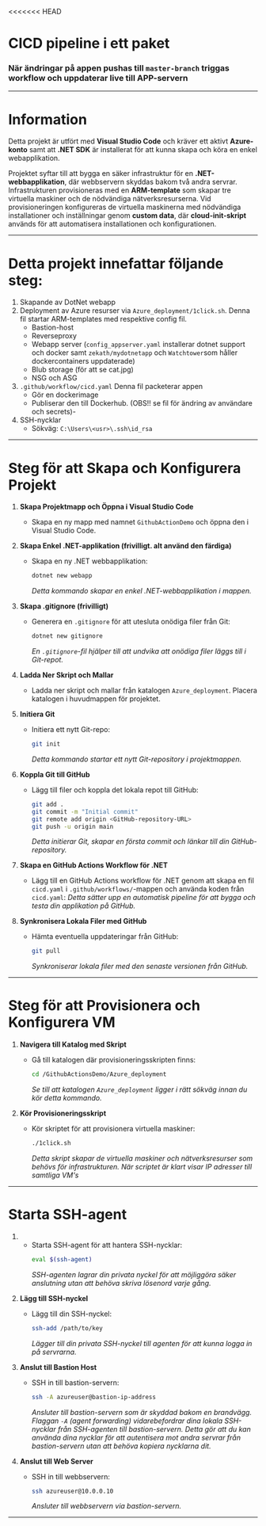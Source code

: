 <<<<<<< HEAD
# CICD pipeline i ett paket
### När ändringar på appen pushas till `master-branch` triggas workflow och uppdaterar live till APP-servern

---

# Information
Detta projekt är utfört med **Visual Studio Code** och kräver ett aktivt **Azure-konto** samt att **.NET SDK** är installerat för att kunna skapa och köra en enkel webapplikation.

Projektet syftar till att bygga en säker infrastruktur för en **.NET-webbapplikation**, där webbservern skyddas bakom två andra servrar. Infrastrukturen provisioneras med en **ARM-template** som skapar tre virtuella maskiner och de nödvändiga nätverksresurserna. Vid provisioneringen konfigureras de virtuella maskinerna med nödvändiga installationer och inställningar genom **custom data**, där **cloud-init-skript** används för att automatisera installationen och konfigurationen.

---
# Detta projekt innefattar följande steg:
1. Skapande av DotNet webapp
2. Deployment av Azure resurser via `Azure_deployment/1click.sh`. Denna fil startar ARM-templates med respektive config fil.
   - Bastion-host 
   - Reverseproxy 
   - Webapp server (`config_appserver.yaml` installerar dotnet support och docker samt `zekath/mydotnetapp` och `Watchtower`som håller dockercontainers uppdaterade)
   - Blub storage (för att se cat.jpg)
   - NSG och ASG
3. `.github/workflow/cicd.yaml` Denna fil packeterar appen
   - Gör en dockerimage 
   - Publiserar den till Dockerhub. (OBS!! se fil för ändring av användare och secrets)-
4. SSH-nycklar
   - Sökväg: `C:\Users\<usr>\.ssh\id_rsa`
---
# Steg för att Skapa och Konfigurera Projekt

1. **Skapa Projektmapp och Öppna i Visual Studio Code**
   - Skapa en ny mapp med namnet `GithubActionDemo` och öppna den i Visual Studio Code.

2. **Skapa Enkel .NET-applikation (frivilligt. alt använd den färdiga)**
   - Skapa en ny .NET webbapplikation:
     ```bash
     dotnet new webapp
     ```
     *Detta kommando skapar en enkel .NET-webbapplikation i mappen.*

3. **Skapa .gitignore (frivilligt)**
   - Generera en `.gitignore` för att utesluta onödiga filer från Git:
     ```bash
     dotnet new gitignore
     ```
     *En `.gitignore`-fil hjälper till att undvika att onödiga filer läggs till i Git-repot.*

4. **Ladda Ner Skript och Mallar**
   - Ladda ner skript och mallar från katalogen `Azure_deployment`. Placera katalogen i huvudmappen för projektet.

5. **Initiera Git**
   - Initiera ett nytt Git-repo:
     ```bash
     git init
     ```
     *Detta kommando startar ett nytt Git-repository i projektmappen.*

6. **Koppla Git till GitHub**
   - Lägg till filer och koppla det lokala repot till GitHub:
     ```bash
     git add .
     git commit -m "Initial commit"
     git remote add origin <GitHub-repository-URL>
     git push -u origin main
     ```
     *Detta initierar Git, skapar en första commit och länkar till din GitHub-repository.*

7. **Skapa en GitHub Actions Workflow för .NET**
   - Lägg till en GitHub Actions workflow för .NET genom att skapa en fil `cicd.yaml` i `.github/workflows/`-mappen och använda koden från `cicd.yaml`:
     *Detta sätter upp en automatisk pipeline för att bygga och testa din applikation på GitHub.*

8. **Synkronisera Lokala Filer med GitHub**
   - Hämta eventuella uppdateringar från GitHub:
     ```bash
     git pull
     ```
     *Synkroniserar lokala filer med den senaste versionen från GitHub.*

---

# Steg för att Provisionera och Konfigurera VM

1. **Navigera till Katalog med Skript**
   - Gå till katalogen där provisioneringsskripten finns:
     ```bash
     cd /GithubActionsDemo/Azure_deployment
     ```
     *Se till att katalogen `Azure_deployment` ligger i rätt sökväg innan du kör detta kommando.*

2. **Kör Provisioneringsskript**
   - Kör skriptet för att provisionera virtuella maskiner:
     ```bash
     ./1click.sh
     ```
     *Detta skript skapar de virtuella maskiner och nätverksresurser som behövs för infrastrukturen.*
     *När scriptet är klart visar IP adresser till samtliga VM's*

---
# Starta SSH-agent

1. - Starta SSH-agent för att hantera SSH-nycklar:
     ```bash
     eval $(ssh-agent)
     ```
     *SSH-agenten lagrar din privata nyckel för att möjliggöra säker anslutning utan att behöva skriva lösenord varje gång.*

2. **Lägg till SSH-nyckel**
   - Lägg till din SSH-nyckel:
     ```bash
     ssh-add /path/to/key
     ```

     *Lägger till din privata SSH-nyckel till agenten för att kunna logga in på servrarna.*

3. **Anslut till Bastion Host**
   - SSH in till bastion-servern:
     ```bash
     ssh -A azureuser@bastion-ip-address
     ```
     *Ansluter till bastion-servern som är skyddad bakom en brandvägg. Flaggan `-A` (agent forwarding) vidarebefordrar dina lokala SSH-nycklar från SSH-agenten till bastion-servern. Detta gör att du kan använda dina nycklar för att autentisera mot andra servrar från bastion-servern utan att behöva kopiera nycklarna dit.*

4. **Anslut till Web Server**
   - SSH in till webbservern:
     ```bash
     ssh azureuser@10.0.0.10
     ```
     *Ansluter till webbservern via bastion-servern.*

---

